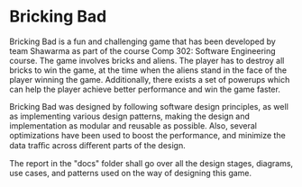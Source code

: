 # Bricking Bad

Bricking Bad is a fun and challenging game that has been developed by team Shawarma as part of the course Comp 302: Software Engineering course. The game involves bricks and aliens. The player has to destroy all bricks to win the game, at the time when the aliens stand in the face of the player winning the game. Additionally, there exists a set of powerups which can help the player achieve better performance and win the game faster. 

Bricking Bad was designed by following software design principles, as well as implementing various design patterns, making the design and implementation as modular and reusable as possible. Also, several optimizations have been used to boost the performance, and minimize the data traﬃc across diﬀerent parts of the design. 

The report in the "docs" folder shall go over all the design stages, diagrams, use cases, and patterns used on the way of designing this game.


